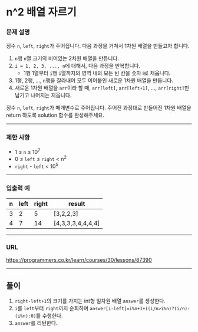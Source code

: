 # n^2 배열 자르기

### 문제 설명

정수 `n`, `left`, `right`가 주어집니다. 다음 과정을 거쳐서 1차원 배열을 만들고자 합니다.

1. `n`행 `n`열 크기의 비어있는 2차원 배열을 만듭니다.
2. `i = 1, 2, 3, ..., n`에 대해서, 다음 과정을 반복합니다.
   - 1행 1열부터 `i`행 `i`열까지의 영역 내의 모든 빈 칸을 숫자 i로 채웁니다.
3. 1행, 2행, ..., `n`행을 잘라내어 모두 이어붙인 새로운 1차원 배열을 만듭니다.
4. 새로운 1차원 배열을 `arr`이라 할 때, `arr[left]`, `arr[left+1]`, ..., `arr[right]`만 남기고 나머지는 지웁니다.

정수 `n`, `left`, `right`가 매개변수로 주어집니다. 주어진 과정대로 만들어진 1차원 배열을 return 하도록 solution 함수를 완성해주세요.

-----------
### 제한 사항

- 1 ≤ `n` ≤ 10<sup>7</sup>
- 0 ≤ `left` ≤ `right` < n<sup>2</sup>
- `right` - `left` < 10<sup>5</sup>

-----------
### 입출력 예

| n   | left | right | result            |
|-----|------|-------|-------------------|
| 3   | 2    | 5     | [3,2,2,3]         |
| 4   | 7    | 14    | [4,3,3,3,4,4,4,4] |

-----------
### URL

https://programmers.co.kr/learn/courses/30/lessons/87390

-----------
## 풀이
1. `right-left+1`의 크기를 가지는 int형 일차원 배열 `answer`를 생성한다.
2. `i`를 `left`부터 `right`까지 순회하며 `answer[i-left]=i%n+1+((i/n>i%n)?(i/n)-(i%n):0)`를 수행한다.
3. `answer`를 리턴한다.